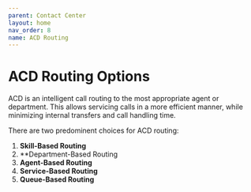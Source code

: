 ```yaml
---
parent: Contact Center
layout: home
nav_order: 8
name: ACD Routing
---
```



# ACD Routing Options

ACD is an intelligent call routing to the most appropriate agent or department. This allows servicing calls in a more efficient manner, while minimizing internal transfers and call handling time.

There are two predominent choices for ACD routing:

1. **Skill-Based Routing**
2. **Department-Based Routing
3. **Agent-Based Routing**
4. **Service-Based Routing**
5. **Queue-Based Routing**